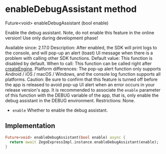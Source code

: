 


# enableDebugAssistant method








Future&lt;void> enableDebugAssistant
(bool enable)





<p>Enable the debug assistant. Note, do not enable this feature in the online version! Use only during development phase!</p>
<p>Available since: 2.17.0
Description: After enabled, the SDK will print logs to the console, and will pop-up an alert (toast) UI message when there is a problem with calling other SDK functions.
Default value: This function is disabled by default.
When to call: This function can be called right after <a class="deprecated" href="../../zego_uikit_prebuilt_live_audio_room/ZegoExpressEngine/createEngine.md">createEngine</a>.
Platform differences: The pop-up alert function only supports Android / iOS / macOS / Windows, and the console log function supports all platforms.
Caution: Be sure to confirm that this feature is turned off before the app is released to avoid pop-up UI alert when an error occurs in your release version's app. It is recommended to associate the <code>enable</code> parameter of this function with the DEBUG variable of the app, that is, only enable the debug assistant in the DEBUG environment.
Restrictions: None.</p>
<ul>
<li><code>enable</code> Whether to enable the debug assistant.</li>
</ul>



## Implementation

```dart
Future<void> enableDebugAssistant(bool enable) async {
  return await ZegoExpressImpl.instance.enableDebugAssistant(enable);
}
```







